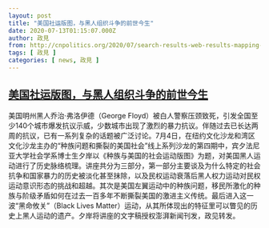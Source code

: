 ```yaml
---
layout: post
title: "美国社运版图，与黑人组织斗争的前世今生"
date: 2020-07-13T01:15:07.000Z
author: 政見
from: http://cnpolitics.org/2020/07/search-results-web-results-mapping-american-social-movements/
tags: [ 政見 ]
categories: [ news, 政見 ]
---
```

<!--1594602907000-->
[美国社运版图，与黑人组织斗争的前世今生](http://cnpolitics.org/2020/07/search-results-web-results-mapping-american-social-movements/)
------

<div>
美国明州黑人乔治·弗洛伊德（George Floyd）被白人警察压颈致死，引发全国至少140个城市爆发抗议示威，少数城市出现了激烈的暴力抗议。伴随过去已长达两周的抗议，已有一系列复杂的话题被广泛讨论。7月4日，在纽约文化沙龙和湾区文化沙龙主办的“种族问题和撕裂的美国社会”线上系列沙龙的第四期中，宾夕法尼亚大学社会学系博士生夕岸以《种族与美国的社会运动版图》为题，对美国黑人运动进行了历史脉络梳理。讲座共分为三部分，第一部分主要谈及为什么特定的社会抗争和国家暴力的历史被淡化甚至抹除，以及民权运动衰落后黑人权力运动对民权运动意识形态的挑战和超越。其次是美国左翼运动中的种族问题，移民所激化的种族与阶级矛盾如何在过去一百多年不断撕裂美国的激进主义传统。最后进入这一波“黑命攸关”（Black Lives Matter）运动，从其所体现出的特征里可以瞥见的历史上黑人运动的遗产。夕岸将讲座的文字稿授权澎湃新闻刊发，政见转发。
</div>
